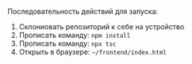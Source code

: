 Последовательность действий для запуска:

1. Склониовать репозиторий к себе на устройство
2. Прописать команду: `npm install`
3. Прописать команду: `npx tsc`
4. Открыть в браузере: `~/frontend/index.html`